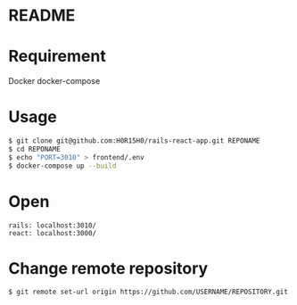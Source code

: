 # README

# Requirement
Docker
docker-compose

# Usage
``` bash
$ git clone git@github.com:H0R15H0/rails-react-app.git REPONAME
$ cd REPONAME
$ echo "PORT=3010" > frontend/.env
$ docker-compose up --build
```

# Open
```
rails: localhost:3010/
react: localhost:3000/
```

# Change remote repository
```
$ git remote set-url origin https://github.com/USERNAME/REPOSITORY.git
```